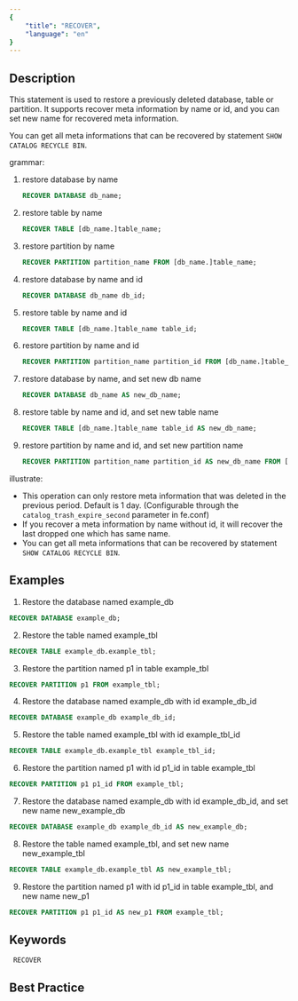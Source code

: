 ```yaml
---
{
    "title": "RECOVER",
    "language": "en"
}
---
```


<!--
Licensed to the Apache Software Foundation (ASF) under one
or more contributor license agreements.  See the NOTICE file
distributed with this work for additional information
regarding copyright ownership.  The ASF licenses this file
to you under the Apache License, Version 2.0 (the
"License"); you may not use this file except in compliance
with the License.  You may obtain a copy of the License at

  http://www.apache.org/licenses/LICENSE-2.0

Unless required by applicable law or agreed to in writing,
software distributed under the License is distributed on an
"AS IS" BASIS, WITHOUT WARRANTIES OR CONDITIONS OF ANY
KIND, either express or implied.  See the License for the
specific language governing permissions and limitations
under the License.
-->



## Description

This statement is used to restore a previously deleted database, table or partition. It supports recover meta information by name or id, and you can set new name for recovered meta information.

You can get all meta informations that can be recovered by statement `SHOW CATALOG RECYCLE BIN`.

grammar:

1. restore database by name

   ```sql
   RECOVER DATABASE db_name;
   ```

2. restore table by name

   ```sql
   RECOVER TABLE [db_name.]table_name;
   ```

 3. restore partition by name

    ```sql
    RECOVER PARTITION partition_name FROM [db_name.]table_name;
    ```

4. restore database by name and id

   ```sql
   RECOVER DATABASE db_name db_id;
   ```

5. restore table by name and id

   ```sql
   RECOVER TABLE [db_name.]table_name table_id;
   ```

6. restore partition by name and id

   ```sql
   RECOVER PARTITION partition_name partition_id FROM [db_name.]table_name;
   ```   

7. restore database by name, and set new db name

   ```sql
   RECOVER DATABASE db_name AS new_db_name;
   ```

8. restore table by name and id, and set new table name

   ```sql
   RECOVER TABLE [db_name.]table_name table_id AS new_db_name;
   ```

9. restore partition by name and id, and set new partition name

   ```sql
   RECOVER PARTITION partition_name partition_id AS new_db_name FROM [db_name.]table_name;
   ```  

illustrate:

- This operation can only restore meta information that was deleted in the previous period. Default is 1 day. (Configurable through the `catalog_trash_expire_second` parameter in fe.conf)
- If you recover a meta information by name without id, it will recover the last dropped one which has same name.
- You can get all meta informations that can be recovered by statement `SHOW CATALOG RECYCLE BIN`.

## Examples

1. Restore the database named example_db

```sql
RECOVER DATABASE example_db;
```

2. Restore the table named example_tbl

```sql
RECOVER TABLE example_db.example_tbl;
```

3. Restore the partition named p1 in table example_tbl

```sql
RECOVER PARTITION p1 FROM example_tbl;
```

4. Restore the database named example_db with id example_db_id

```sql
RECOVER DATABASE example_db example_db_id;
```

5. Restore the table named example_tbl with id example_tbl_id

```sql
RECOVER TABLE example_db.example_tbl example_tbl_id;
```

6. Restore the partition named p1 with id p1_id in table example_tbl

```sql
RECOVER PARTITION p1 p1_id FROM example_tbl;
```

7. Restore the database named example_db with id example_db_id, and set new name new_example_db

```sql
RECOVER DATABASE example_db example_db_id AS new_example_db;
```

8. Restore the table named example_tbl, and set new name new_example_tbl

```sql
RECOVER TABLE example_db.example_tbl AS new_example_tbl;
```

9. Restore the partition named p1 with id p1_id in table example_tbl, and new name new_p1

```sql
RECOVER PARTITION p1 p1_id AS new_p1 FROM example_tbl;
```

## Keywords

     RECOVER

## Best Practice


